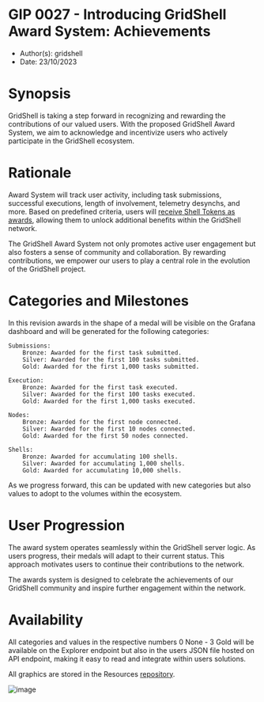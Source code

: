 # GIP 0027 - Introducing GridShell Award System: Achievements

- Author(s): gridshell
- Date: 23/10/2023

# Synopsis
GridShell is taking a step forward in recognizing and rewarding the contributions of our valued users. With the proposed GridShell Award System, we aim to acknowledge and incentivize users who actively participate in the GridShell ecosystem.

# Rationale
Award System will track user activity, including task submissions, successful executions, length of involvement, telemetry desynchs, and more. 
Based on predefined criteria, users will [receive Shell Tokens as awards](https://github.com/invpe/GridShell/blob/main/Documentation/GIP/0028-AwardsSystemRewards.md), allowing them to unlock additional benefits within the GridShell network.

The GridShell Award System not only promotes active user engagement but also fosters a sense of community and collaboration. By rewarding contributions,
we empower our users to play a central role in the evolution of the GridShell project.

# Categories and Milestones

In this revision awards in the shape of a medal will be visible on the Grafana dashboard and will be generated for the following categories:

    Submissions:
        Bronze: Awarded for the first task submitted.
        Silver: Awarded for the first 100 tasks submitted.
        Gold: Awarded for the first 1,000 tasks submitted.

    Execution:
        Bronze: Awarded for the first task executed.
        Silver: Awarded for the first 100 tasks executed.
        Gold: Awarded for the first 1,000 tasks executed.

    Nodes:
        Bronze: Awarded for the first node connected.
        Silver: Awarded for the first 10 nodes connected.
        Gold: Awarded for the first 50 nodes connected. 

    Shells:
        Bronze: Awarded for accumulating 100 shells.
        Silver: Awarded for accumulating 1,000 shells.
        Gold: Awarded for accumulating 10,000 shells. 

As we progress forward, this can be updated with new categories but also values to adopt to the volumes within the ecosystem.

# User Progression

The award system operates seamlessly within the GridShell server logic. As users progress, their medals will adapt to their current status. This approach motivates users to continue their contributions to the network.

The awards system is designed to celebrate the achievements of our GridShell community and inspire further engagement within the network. 

# Availability

All categories and values in the respective numbers 0 None - 3 Gold will be available on the Explorer endpoint but also in the users JSON file hosted on API endpoint,
making it easy to read and integrate within users solutions.

All graphics are stored in the Resources [repository](https://github.com/invpe/GridShell/tree/main/Resources).

![image](https://github.com/invpe/GridShell/assets/106522950/0f3c1a6d-519d-4d93-b824-5435c29a2201)
